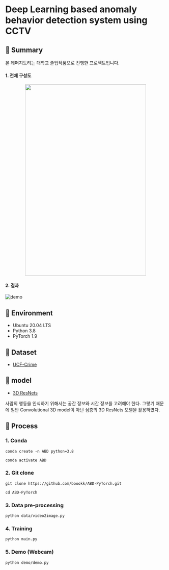 # Deep Learning based anomaly behavior detection system using CCTV


## 💙 Summary

본 레퍼지토리는 대학교 졸업작품으로 진행한 프로젝트입니다.

#### 1. 전체 구성도  
<center>
  <img src="https://user-images.githubusercontent.com/76933244/150387942-1a7517a0-8359-48b5-9956-b8024acb1eb1.png" width="380" height="600">
</center>


#### 2. 결과  
![demo](https://user-images.githubusercontent.com/76933244/144737136-c668c095-44c0-4b45-a57f-755f608aa142.gif)


## 💙 Environment
- Ubuntu 20.04 LTS
- Python 3.8
- PyTorch 1.9


## 💙 Dataset
- [UCF-Crime](https://webpages.uncc.edu/cchen62/dataset.html)  


## 💙 model
- [3D ResNets](https://github.com/kenshohara/3D-ResNets-PyTorch)

사람의 행동을 인식하기 위해서는 공간 정보와 시간 정보를 고려해야 한다. 그렇기 때문에 일반 Convolutional 3D model이 아닌 심층의 3D ResNets 모델을 활용하였다.


## 💙 Process

### 1. Conda
```shell
conda create -n ABD python=3.8
```
```shell
conda activate ABD
```

### 2. Git clone
```shell
git clone https://github.com/boookk/ABD-PyTorch.git
```
```shell
cd ABD-PyTorch
```

### 3. Data pre-processing
```shell
python data/video2image.py
```

### 4. Training
```shell
python main.py
```

### 5. Demo (Webcam)
```shell
python demo/demo.py
```

